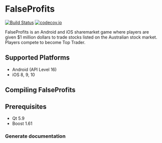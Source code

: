 # FalseProfits

[![Build Status](https://travis-ci.org/SeamusBoyle1/falseprofits.svg?branch=develop)](https://travis-ci.org/SeamusBoyle1/falseprofits)
[![codecov.io](https://codecov.io/github/SeamusBoyle1/falseprofits/coverage.svg?branch=develop)](https://codecov.io/github/SeamusBoyle1/falseprofits?branch=develop)

FalseProfits is an Android and iOS sharemarket game where players are
given $1 million dollars to trade stocks listed on the Australian stock
market. Players compete to become Top Trader.

## Supported Platforms
- Android (API Level 16)
- iOS 8, 9, 10

## Compiling FalseProfits

## Prerequisites
- Qt 5.9
- Boost 1.61

### Generate documentation

